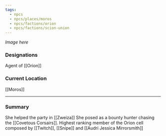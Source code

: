 ```yaml
---
tags:
  - npcs
  - npcs/places/moros
  - npcs/factions/orion
  - npcs/factions/scion-union
---
```

*Image here*

### Designations
Agent of [[Orion]]

### Current Location
[[Moros]]

___
### Summary
She helped the party in [[Zweiza]]
She posed as a bounty hunter chasing the [[Covetous Corsairs]]. 
Highest ranking member of the Orion cell composed by [[Twitch]], [[Snipe]] and [[Audri Jessica Mirrorsmith]]

